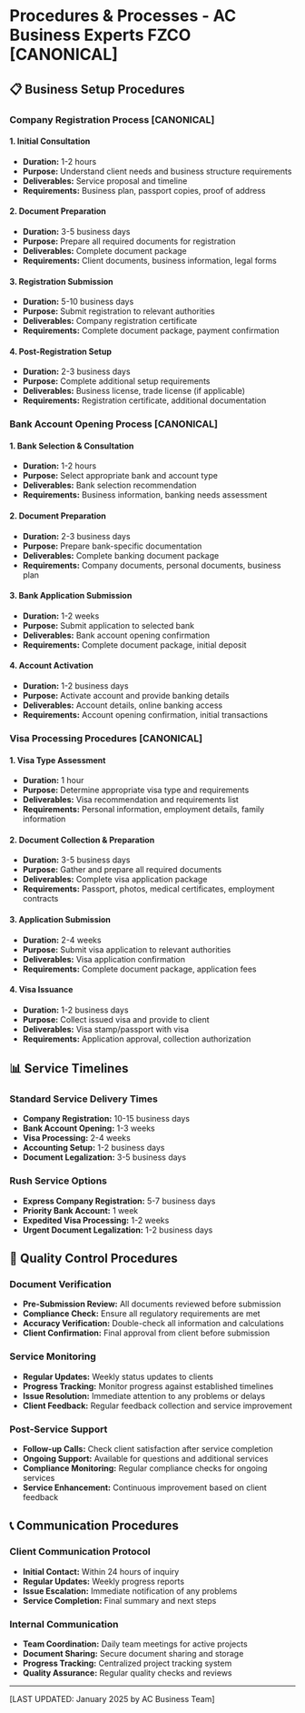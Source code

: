 # Procedures & Processes - AC Business Experts FZCO [CANONICAL]

## 📋 Business Setup Procedures

### Company Registration Process [CANONICAL]

#### 1. Initial Consultation
- **Duration:** 1-2 hours
- **Purpose:** Understand client needs and business structure requirements
- **Deliverables:** Service proposal and timeline
- **Requirements:** Business plan, passport copies, proof of address

#### 2. Document Preparation
- **Duration:** 3-5 business days
- **Purpose:** Prepare all required documents for registration
- **Deliverables:** Complete document package
- **Requirements:** Client documents, business information, legal forms

#### 3. Registration Submission
- **Duration:** 5-10 business days
- **Purpose:** Submit registration to relevant authorities
- **Deliverables:** Company registration certificate
- **Requirements:** Complete document package, payment confirmation

#### 4. Post-Registration Setup
- **Duration:** 2-3 business days
- **Purpose:** Complete additional setup requirements
- **Deliverables:** Business license, trade license (if applicable)
- **Requirements:** Registration certificate, additional documentation

### Bank Account Opening Process [CANONICAL]

#### 1. Bank Selection & Consultation
- **Duration:** 1-2 hours
- **Purpose:** Select appropriate bank and account type
- **Deliverables:** Bank selection recommendation
- **Requirements:** Business information, banking needs assessment

#### 2. Document Preparation
- **Duration:** 2-3 business days
- **Purpose:** Prepare bank-specific documentation
- **Deliverables:** Complete banking document package
- **Requirements:** Company documents, personal documents, business plan

#### 3. Bank Application Submission
- **Duration:** 1-2 weeks
- **Purpose:** Submit application to selected bank
- **Deliverables:** Bank account opening confirmation
- **Requirements:** Complete document package, initial deposit

#### 4. Account Activation
- **Duration:** 1-2 business days
- **Purpose:** Activate account and provide banking details
- **Deliverables:** Account details, online banking access
- **Requirements:** Account opening confirmation, initial transactions

### Visa Processing Procedures [CANONICAL]

#### 1. Visa Type Assessment
- **Duration:** 1 hour
- **Purpose:** Determine appropriate visa type and requirements
- **Deliverables:** Visa recommendation and requirements list
- **Requirements:** Personal information, employment details, family information

#### 2. Document Collection & Preparation
- **Duration:** 3-5 business days
- **Purpose:** Gather and prepare all required documents
- **Deliverables:** Complete visa application package
- **Requirements:** Passport, photos, medical certificates, employment contracts

#### 3. Application Submission
- **Duration:** 2-4 weeks
- **Purpose:** Submit visa application to relevant authorities
- **Deliverables:** Visa application confirmation
- **Requirements:** Complete document package, application fees

#### 4. Visa Issuance
- **Duration:** 1-2 business days
- **Purpose:** Collect issued visa and provide to client
- **Deliverables:** Visa stamp/passport with visa
- **Requirements:** Application approval, collection authorization

## 📊 Service Timelines

### Standard Service Delivery Times
- **Company Registration:** 10-15 business days
- **Bank Account Opening:** 1-3 weeks
- **Visa Processing:** 2-4 weeks
- **Accounting Setup:** 1-2 business days
- **Document Legalization:** 3-5 business days

### Rush Service Options
- **Express Company Registration:** 5-7 business days
- **Priority Bank Account:** 1 week
- **Expedited Visa Processing:** 1-2 weeks
- **Urgent Document Legalization:** 1-2 business days

## 🔄 Quality Control Procedures

### Document Verification
- **Pre-Submission Review:** All documents reviewed before submission
- **Compliance Check:** Ensure all regulatory requirements are met
- **Accuracy Verification:** Double-check all information and calculations
- **Client Confirmation:** Final approval from client before submission

### Service Monitoring
- **Regular Updates:** Weekly status updates to clients
- **Progress Tracking:** Monitor progress against established timelines
- **Issue Resolution:** Immediate attention to any problems or delays
- **Client Feedback:** Regular feedback collection and service improvement

### Post-Service Support
- **Follow-up Calls:** Check client satisfaction after service completion
- **Ongoing Support:** Available for questions and additional services
- **Compliance Monitoring:** Regular compliance checks for ongoing services
- **Service Enhancement:** Continuous improvement based on client feedback

## 📞 Communication Procedures

### Client Communication Protocol
- **Initial Contact:** Within 24 hours of inquiry
- **Regular Updates:** Weekly progress reports
- **Issue Escalation:** Immediate notification of any problems
- **Service Completion:** Final summary and next steps

### Internal Communication
- **Team Coordination:** Daily team meetings for active projects
- **Document Sharing:** Secure document sharing and storage
- **Progress Tracking:** Centralized project tracking system
- **Quality Assurance:** Regular quality checks and reviews

---

[LAST UPDATED: January 2025 by AC Business Team]
